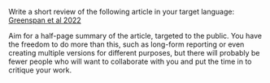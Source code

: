 Write a short review of the following article in your target language: [Greenspan et al 2022](https://doi.org/10.1186/s42523-022-00220-w)

Aim for a half-page summary of the article, targeted to the public. You have the freedom to do more than this, such as long-form reporting or even creating multiple versions for different purposes, but there will probably be fewer people who will want to collaborate with you and put the time in to critique your work. 
